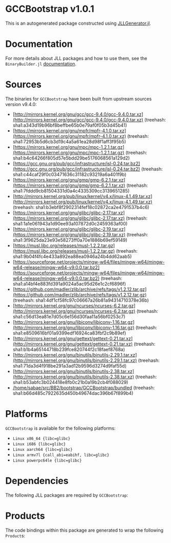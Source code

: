 # GCCBootstrap v1.0.1
This is an autogenerated package constructed using [JLLGenerator.jl](https://github.com/JuliaPackaging/BinaryBuilder2.jl/tree/main/JLLGenerator.jl).

# Documentation
For more details about JLL packages and how to use them, see the `BinaryBuilder.jl` [documentation](https://docs.binarybuilder.org/stable/jll/).

# Sources
The binaries for `GCCBootstrap` have been built from upstream sources version v9.4.0:

 - [http://mirrors.kernel.org/gnu/gcc/gcc-9.4.0/gcc-9.4.0.tar.xz](http://mirrors.kernel.org/gnu/gcc/gcc-9.4.0/gcc-9.4.0.tar.xz) (treehash: sha1:a343d19b96bf8beffbe65b0e79af0f05b3d45b41)
 - [https://mirrors.kernel.org/gnu/mpfr/mpfr-4.1.0.tar.xz](https://mirrors.kernel.org/gnu/mpfr/mpfr-4.1.0.tar.xz) (treehash: sha1:72953b5d6cb3d19c4a5a61ea28d98f1aff3f95b5)
 - [https://mirrors.kernel.org/gnu/mpc/mpc-1.2.1.tar.gz](https://mirrors.kernel.org/gnu/mpc/mpc-1.2.1.tar.gz) (treehash: sha1:b4c64266f805d57e5bdd29be5176068561a129d2)
 - [https://gcc.gnu.org/pub/gcc/infrastructure/isl-0.24.tar.bz2](https://gcc.gnu.org/pub/gcc/infrastructure/isl-0.24.tar.bz2) (treehash: sha1:c44caf29f0c03471636c31182c93219a6a401f9b)
 - [https://mirrors.kernel.org/gnu/gmp/gmp-6.2.1.tar.xz](https://mirrors.kernel.org/gnu/gmp/gmp-6.2.1.tar.xz) (treehash: sha1:7fddd9cb81504331d0a4c4335309cc3139651285)
 - [http://mirrors.kernel.org/pub/linux/kernel/v4.x/linux-4.1.49.tar.xz](http://mirrors.kernel.org/pub/linux/kernel/v4.x/linux-4.1.49.tar.xz) (treehash: sha1:b3ebf8f2902314fef18c02872ca2e4791537b4c6)
 - [https://mirrors.kernel.org/gnu/glibc/glibc-2.17.tar.xz](https://mirrors.kernel.org/gnu/glibc/glibc-2.17.tar.xz) (treehash: sha1:1a1e061943a1d90ee93a107872d0c2459363af00)
 - [https://mirrors.kernel.org/gnu/glibc/glibc-2.19.tar.xz](https://mirrors.kernel.org/gnu/glibc/glibc-2.19.tar.xz) (treehash: sha1:3f9625da23e93e58273ff0a70e1886b69ef59149)
 - [https://musl.libc.org/releases/musl-1.2.2.tar.gz](https://musl.libc.org/releases/musl-1.2.2.tar.gz) (treehash: sha1:9b04f4fc4e433a892ea88ea0946a24b4dd62aab5)
 - [https://sourceforge.net/projects/mingw-w64/files/mingw-w64/mingw-w64-release/mingw-w64-v9.0.0.tar.bz2](https://sourceforge.net/projects/mingw-w64/files/mingw-w64/mingw-w64-release/mingw-w64-v9.0.0.tar.bz2) (treehash: sha1:a14bf4e883fd391a9024a5ac95d26e1c2cf6896f)
 - [https://github.com/madler/zlib/archive/refs/tags/v1.2.12.tar.gz](https://github.com/madler/zlib/archive/refs/tags/v1.2.12.tar.gz) (treehash: sha1:4df1cf58fc97c06667a26b81a94314710378e36b)
 - [http://mirrors.kernel.org/gnu/ncurses/ncurses-6.2.tar.gz](http://mirrors.kernel.org/gnu/ncurses/ncurses-6.2.tar.gz) (treehash: sha1:c56d13ea81e7d05c6e156d30faa11a56bf0253c7)
 - [http://mirrors.kernel.org/gnu/libiconv/libiconv-1.16.tar.gz](http://mirrors.kernel.org/gnu/libiconv/libiconv-1.16.tar.gz) (treehash: sha1:e8509616bf01a9399edf16924ca83fbf2c9b89ef)
 - [http://mirrors.kernel.org/gnu/gettext/gettext-0.21.tar.xz](http://mirrors.kernel.org/gnu/gettext/gettext-0.21.tar.xz) (treehash: sha1:b1b4a65144718b239fce820744f2c18faef8768a)
 - [http://mirrors.kernel.org/gnu/binutils/binutils-2.29.1.tar.xz](http://mirrors.kernel.org/gnu/binutils/binutils-2.29.1.tar.xz) (treehash: sha1:71da3d4f918be291a3ad12b9596d3274d9faf55d)
 - [http://mirrors.kernel.org/gnu/binutils/binutils-2.38.tar.xz](http://mirrors.kernel.org/gnu/binutils/binutils-2.38.tar.xz) (treehash: sha1:b53abfc3b024418e8fb0c21b0a19b2cb4f088029)
 - [/home/sabae/src/BB2/bootstrap/GCCBootstrap/bundled](/home/sabae/src/BB2/bootstrap/GCCBootstrap/bundled) (treehash: sha1:b66d485c7922635d450b49674dac396b67f899b4)
# Platforms

`GCCBootstrap` is available for the following platforms:

 - `Linux x86_64 {libc=glibc}`
 - `Linux i686 {libc=glibc}`
 - `Linux aarch64 {libc=glibc}`
 - `Linux armv7l {call_abi=eabihf, libc=glibc}`
 - `Linux powerpc64le {libc=glibc}`
# Dependencies
The following JLL packages are required by `GCCBootstrap`:

# Products

The code bindings within this package are generated to wrap the following `Product`s:
<TODO>

